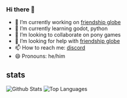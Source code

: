 ### Hi there 👋



- 🔭 I’m currently working on [friendship globe](https://github.com/bronygamedev/friendship-globe)
- 🌱 I’m currently learning godot, python
- 👯 I’m looking to collaborate on pony games
- 🤔 I’m looking for help with [friendship globe](https://github.com/bronygamedev/friendship-globe)
- 📫 How to reach me: [discord](https://discord.gg/78RVfevpuU)
- 😄 Pronouns: he/him

## stats
  ![Github Stats](https://github-readme-stats.vercel.app/api?username=bronygamedev&count_private=true&show_icons=true&include_all_commits=true&hide_border=true&count_private=true&theme=gotham&rank_icon=percentile&show=reviews,discussions_started,discussions_answered)
  ![Top Languages](https://github-readme-stats.vercel.app/api/top-langs/?username=bronygamedev&show_icons=true&include_all_commits=true&hide_border=true&count_private=true&theme=gotham&langs_count=10&layout=compact)

